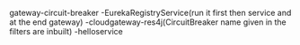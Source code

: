 gateway-circuit-breaker
	-EurekaRegistryService(run it first then service and at the end gateway)
	-cloudgateway-res4j(CircuitBreaker name given in the filters are inbuilt)
	-helloservice
